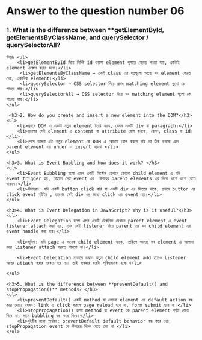 <h1>Answer to the question number 06</h1>
    <h3>1. What is the difference between **getElementById, getElementsByClassName, and querySelector / querySelectorAll?</h3>

    উত্তরঃ <ul>
        <li>getElementById দিয়ে নির্দিষ্ট id ওয়ালা element গুলারে ফেরত পাও্যা যায়, একটাই element এক্সেস করার জন্য।</li>
         <li>getElementsByClassName → একই class এর যতগুলো আছে সব element ফেরত দেয়, একাধিক element।</li>
         <li>querySelector → CSS selector দিয়ে প্রথম matching element গুলো কে পাওয়া যায়।</li>
         <li>querySelectorAll → CSS selector দিয়ে সব matching element গুলো কে পাওয়া যায়।</li>
    </ul>

     <h3>2. How do you create and insert a new element into the DOM?</h3>
    <ul>
        <li>প্রথমে DOM এ একটা নতুন element তৈরি করব, যেমন একটি div বা paragraph।</li>
        <li>তারপর সেই element এ content বা attribute যোগ করবো, যেমন, class বা id।</li>
        <li>শেষে আমরা এই নতুন element কে DOM এ কোথায় যোগ করতে চাই তা ঠিক করবো এবং parent element এর under এ insert করবো </li>
    </ul>

    <h3>3. What is Event Bubbling and how does it work? </h3>
    <ul>
        <li>Event Bubbling হলো এমন একটি সিস্টেম যেখানে কোনো child element এ যদি event trigger হয়, তাইলে সেই event এর  উপরের parent elements এর দিকে ধাপে ধাপে যেতে থাকবে।</li>
        <li>উদাহরণ: যদি একটি button click করি যা একটি div এর ভিতরে থাকে, প্রথমে button এর click event হইইয় , তারপর সেই div এর মধ্যে click এর event হয়।</li>
    </ul>

    <h3>4. What is Event Delegation in JavaScript? Why is it useful?</h3>
    <ul>
        <li>Event Delegation হলো এমন একটি টেকনিক যেখানে parent element এ event listener attach করা হয়, এবং সেই listener দিয়ে parent এর সব child element এর event handle করা হয়।</li>

        <li>সুবিধা: যদি page এ অনেক child element থাকে, তাইলে আমরা সব element এ আলাদা করে listener attach করতে পারবো না।</li>

        <li>Event Delegation ব্যবহার করলে নতুন child element add হলেও listener আবার attach করার দরকার হয় না। তাই ব্যবহার করাটা সুবিধাজনক হবে।</li>

    </ul>

    <h3>5. What is the difference between **preventDefault() and stopPropagation()** methods? </h3>
    <ul>
        <li>preventDefault() একটি method যা কোনো element এর default action বন্ধ করে দেয়। যেমন: link এ click করলে page reload হবে না, form submit হবে না।</li>
        <li>stopPropagation() হলো method যা event কে parent element পর্যন্ত যেতে দিবে না, মানে bubbling বন্ধ করে দিবে।</li>
        <li>দুইটির মধ্যে পার্থক্য: preventDefault default behavior বন্ধ করে দেয়, stopPropagation event কে উপরের দিকে যেতে দেয় না।</li>
    </ul>
